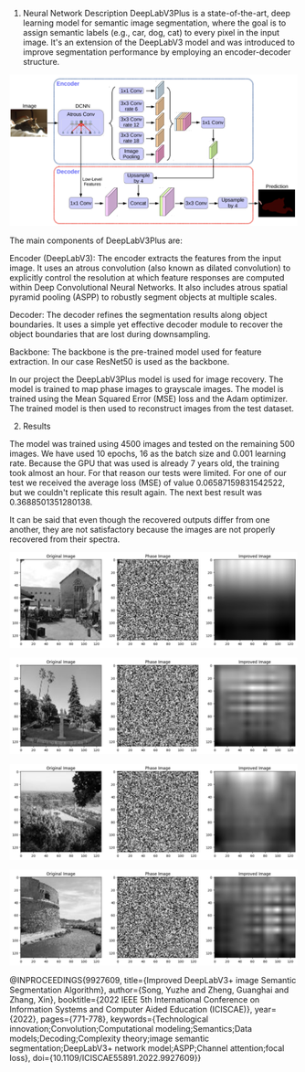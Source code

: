 1. Neural Network Description
DeepLabV3Plus is a state-of-the-art, deep learning model for semantic image segmentation, where the goal is to assign semantic labels (e.g., car, dog, cat) to every pixel in the input image. It's an extension of the DeepLabV3 model and was introduced to improve segmentation performance by employing an encoder-decoder structure.

![DeepLabV3Plus Structure](images/architecture.png "DeepLabV3Plus Structure")

The main components of DeepLabV3Plus are:

Encoder (DeepLabV3): The encoder extracts the features from the input image. It uses an atrous convolution (also known as dilated convolution) to explicitly control the resolution at which feature responses are computed within Deep Convolutional Neural Networks. It also includes atrous spatial pyramid pooling (ASPP) to robustly segment objects at multiple scales.

Decoder: The decoder refines the segmentation results along object boundaries. It uses a simple yet effective decoder module to recover the object boundaries that are lost during downsampling.

Backbone: The backbone is the pre-trained model used for feature extraction. In our case ResNet50 is used as the backbone.

In our project the DeepLabV3Plus model is used for image recovery. The model is trained to map phase images to grayscale images. The model is trained using the Mean Squared Error (MSE) loss and the Adam optimizer. The trained model is then used to reconstruct images from the test dataset.

2. Results

The model was trained using 4500 images and tested on the remaining 500 images. We have used 10 epochs, 16 as the batch size and 0.001 learning rate. Because the GPU that was used is already 7 years old, the training took almost an hour. For that reason our tests were limited. For one of our test we received the average loss (MSE) of value 0.06587159831542522, but we couldn't replicate this result again. The next best result was 0.3688501351280138. 

It can be said that even though the recovered outputs differ from one another, they are not satisfactory because the images are not properly recovered from their spectra.



![Example 1](images/1.png "Results 1")

![Example 2](images/2.png "Results 2")

![Example 3](images/3.png "Results 3")

![Example 4](images/4.png "Results 4")


@INPROCEEDINGS{9927609,
  title={Improved DeepLabV3+ image Semantic Segmentation Algorithm}, 
  author={Song, Yuzhe and Zheng, Guanghai and Zhang, Xin},
  booktitle={2022 IEEE 5th International Conference on Information Systems and Computer Aided Education (ICISCAE)}, 
  year={2022},
  pages={771-778},
  keywords={Technological innovation;Convolution;Computational modeling;Semantics;Data models;Decoding;Complexity theory;image semantic segmentation;DeepLabV3+ network model;ASPP;Channel attention;focal loss},
  doi={10.1109/ICISCAE55891.2022.9927609}}